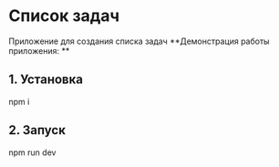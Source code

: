 # Список задач
Приложение для создания списка задач
**Демонстрация работы приложения: **


## 1. Установка
npm i

## 2. Запуск
npm run dev


